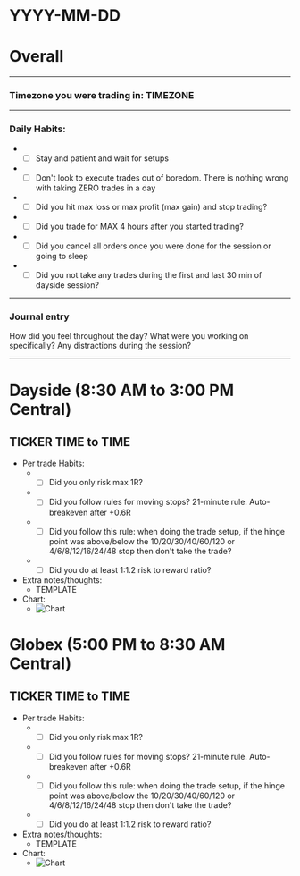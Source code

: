 # YYYY-MM-DD

# Overall
_____
### Timezone you were trading in: TIMEZONE
_____
### Daily Habits:
- - [ ] Stay and patient and wait for setups
- - [ ] Don't look to execute trades out of boredom. There is nothing wrong with taking ZERO trades in a day
- - [ ] Did you hit max loss or max profit (max gain) and stop trading?
- - [ ] Did you trade for MAX 4 hours after you started trading?
- - [ ] Did you cancel all orders once you were done for the session or going to sleep
- - [ ] Did you not take any trades during the first and last 30 min of dayside session?
_____ 

### Journal entry
How did you feel throughout the day? What were you working on specifically? Any distractions during the session?
_____

# Dayside (8:30 AM to 3:00 PM Central)
## TICKER TIME to TIME
- Per trade Habits:
  - - [ ] Did you only risk max 1R?
  - - [ ] Did you follow rules for moving stops? 21-minute rule. Auto-breakeven after +0.6R
  - - [ ] Did you follow this rule: when doing the trade setup, if the hinge point was above/below the 10/20/30/40/60/120 or 4/6/8/12/16/24/48 stop then don't take the trade?
  - - [ ] Did you do at least 1:1.2 risk to reward ratio?  
- Extra notes/thoughts:
  - TEMPLATE
- Chart:
  - ![Chart](charts/Screen%20Shot%202024-06-31%20at%2018.49.19.png?raw=true)


# Globex (5:00 PM to 8:30 AM Central)
## TICKER TIME to TIME
- Per trade Habits:
  - - [ ] Did you only risk max 1R?
  - - [ ] Did you follow rules for moving stops? 21-minute rule. Auto-breakeven after +0.6R
  - - [ ] Did you follow this rule: when doing the trade setup, if the hinge point was above/below the 10/20/30/40/60/120 or 4/6/8/12/16/24/48 stop then don't take the trade?
  - - [ ] Did you do at least 1:1.2 risk to reward ratio?
- Extra notes/thoughts:
  - TEMPLATE
- Chart:
  - ![Chart](charts/Screen%20Shot%202024-06-31%20at%2018.49.19.png?raw=true)
